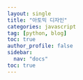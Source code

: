 ```yaml
---
layout: single
title: "아토믹 디자인"
categories: javascript
tag: [python, blog]
toc: true
author_profile: false
sidebar:
  nav: "docs"
toc: true
---
```


<script>
export default {
    data() {
        return {
            activityColumns: [
                { property: "scdulCtgryCd", label: "일정카테고리" },
                { property: "scdulCd", label: "일정구분" },
                { property: "ntcCyclCd", label: "알림주기" },
                { property: "wrkjobMgtSeq", label: "업무구분" },
                { property: "regUserId", label: "담당자" }
            ],
            scdulStore: {
                scdulList: [  // 여기에 데이터를 추가합니다.
                    { scdulCtgryCd: "A", scdulCd: "B", ntcCyclCd: "Daily", wrkjobMgtSeq: "C", regUserId: "D" },
                    // 더 많은 데이터 추가 가능
                ]
            },
            // 다른 섹션에 대한 컬럼 정보도 추가 가능
        };
    },
    methods: {
        openScdulMod(row, property) {
            // 해당 컬럼에 대한 동작 수행
            // 예: row와 property를 사용하여 특정 데이터 수정
        }
    }
}
</script>


